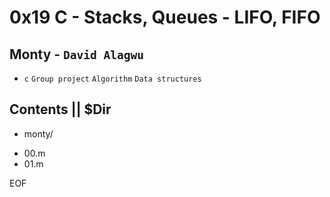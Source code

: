 # 0x19 C - Stacks, Queues - LIFO, FIFO
## Monty - `David Alagwu`
+ `c` `Group project` `Algorithm` `Data structures`

## Contents || $Dir
- monty/
+ 00.m
+ 01.m

EOF
